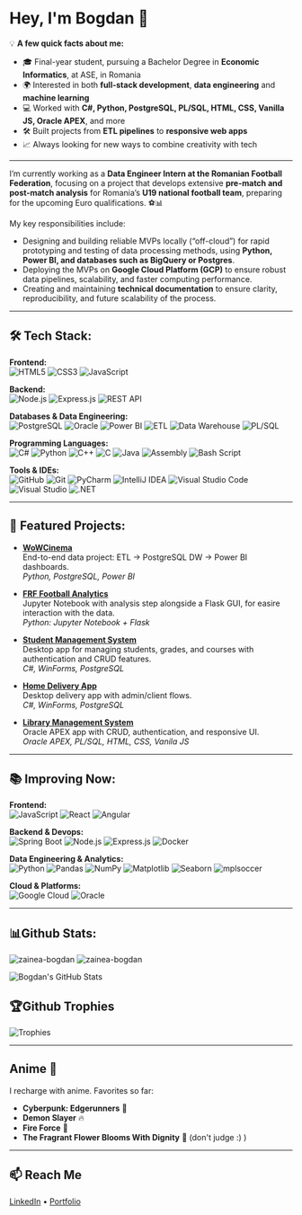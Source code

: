 # Hey, I'm Bogdan 👋

💡 **A few quick facts about me:**  
- 🎓 Final-year student, pursuing a Bachelor Degree in **Economic Informatics**, at ASE, in Romania  
- 🌍 Interested in both **full-stack development**, **data engineering** and **machine learning**  
- 💻 Worked with **C#, Python, PostgreSQL, PL/SQL, HTML, CSS, Vanilla JS, Oracle APEX**, and more  
- 🛠 Built projects from **ETL pipelines** to **responsive web apps**  
- 📈 Always looking for new ways to combine creativity with tech

---

I’m currently working as a **Data Engineer Intern at the Romanian Football Federation**, focusing on a project that develops extensive **pre-match and post-match analysis** for Romania’s **U19 national football team**, preparing for the upcoming Euro qualifications. ⚽📊  

My key responsibilities include:  
- Designing and building reliable MVPs locally (“off-cloud”) for rapid prototyping and testing of data processing methods, using **Python, Power BI, and databases such as BigQuery or Postgres**.  
- Deploying the MVPs on **Google Cloud Platform (GCP)** to ensure robust data pipelines, scalability, and faster computing performance.  
- Creating and maintaining **technical documentation** to ensure clarity, reproducibility, and future scalability of the process.  


---

## 🛠 Tech Stack:

**Frontend:**  
![HTML5](https://img.shields.io/badge/HTML5-1e1e1e?style=for-the-badge&logo=html5&logoColor=E34F26)
![CSS3](https://img.shields.io/badge/CSS3-1e1e1e?style=for-the-badge&logo=css3&logoColor=1572B6)
![JavaScript](https://img.shields.io/badge/JavaScript-1e1e1e?style=for-the-badge&logo=javascript&logoColor=F7DF1E)

**Backend:**  
![Node.js](https://img.shields.io/badge/Node.js-1e1e1e?style=for-the-badge&logo=nodedotjs&logoColor=339933)
![Express.js](https://img.shields.io/badge/Express.js-1e1e1e?style=for-the-badge&logo=express&logoColor=FFFFFF)
![REST API](https://img.shields.io/badge/REST_API-1e1e1e?style=for-the-badge&logo=rest&logoColor=02569B)

**Databases & Data Engineering:**  
![PostgreSQL](https://img.shields.io/badge/PostgreSQL-1e1e1e?style=for-the-badge&logo=postgresql&logoColor=316192)
![Oracle](https://img.shields.io/badge/Oracle-1e1e1e?style=for-the-badge&logo=oracle&logoColor=F80000)
![Power BI](https://img.shields.io/badge/Power_BI-1e1e1e?style=for-the-badge&logo=powerbi&logoColor=F2C811)
![ETL](https://img.shields.io/badge/ETL-1e1e1e?style=for-the-badge&logoColor=FF3621)
![Data Warehouse](https://img.shields.io/badge/Data_Warehouse-1e1e1e?style=for-the-badge&logoColor=4285F4)
![PL/SQL](https://img.shields.io/badge/PL%2FSQL-1e1e1e?style=for-the-badge&logo=oracle&logoColor=F80000)

**Programming Languages:**  
![C#](https://img.shields.io/badge/C%23-1e1e1e?style=for-the-badge&logo=csharp&logoColor=239120)
![Python](https://img.shields.io/badge/Python-1e1e1e?style=for-the-badge&logo=python&logoColor=ffdd54)
![C++](https://img.shields.io/badge/C++-1e1e1e?style=for-the-badge&logo=c%2B%2B&logoColor=00599C)
![C](https://img.shields.io/badge/C-1e1e1e?style=for-the-badge&logo=c&logoColor=00599C)
![Java](https://img.shields.io/badge/Java-1e1e1e?style=for-the-badge&logo=openjdk&logoColor=ED8B00)
![Assembly](https://img.shields.io/badge/Assembly-1e1e1e?style=for-the-badge&logo=assemblyscript&logoColor=FFFFFF)
![Bash Script](https://img.shields.io/badge/Bash_Script-1e1e1e?style=for-the-badge&logo=gnubash&logoColor=FFFFFF)

**Tools & IDEs:**  
![GitHub](https://img.shields.io/badge/GitHub-1e1e1e?style=for-the-badge&logo=github&logoColor=FFFFFF)
![Git](https://img.shields.io/badge/Git-1e1e1e?style=for-the-badge&logo=git&logoColor=F05033)
![PyCharm](https://img.shields.io/badge/PyCharm-1e1e1e?style=for-the-badge&logo=pycharm&logoColor=21D789)
![IntelliJ IDEA](https://img.shields.io/badge/IntelliJ_IDEA-1e1e1e?style=for-the-badge&logo=intellijidea&logoColor=FFFFFF)
![Visual Studio Code](https://img.shields.io/badge/VS_Code-1e1e1e?style=for-the-badge&logo=visual-studio-code&logoColor=0078d7)
![Visual Studio](https://img.shields.io/badge/Visual_Studio-1e1e1e?style=for-the-badge&logo=visual-studio&logoColor=5C2D91)
![.NET](https://img.shields.io/badge/.NET-1e1e1e?style=for-the-badge&logo=.net&logoColor=5C2D91)


---

## 🚀 Featured Projects:

- **[WoWCinema](https://github.com/zainea-bogdan/WoWCinema)**  
  End-to-end data project: ETL → PostgreSQL DW → Power BI dashboards.  
  *Python, PostgreSQL, Power BI*

- **[FRF Football Analytics](https://github.com/zainea-bogdan/FRF-Football-Analytics)**  
  Jupyter Notebook with analysis step alongside a Flask GUI, for easire interaction with the data.  
  *Python: Jupyter Notebook + Flask*

- **[Student Management System](https://github.com/zainea-bogdan/Student-Management-System)**  
  Desktop app for managing students, grades, and courses with authentication and CRUD features.  
  *C#, WinForms, PostgreSQL*

- **[Home Delivery App](https://github.com/zainea-bogdan/Home-Delivery-CSharp-PostgreSQL)**  
  Desktop delivery app with admin/client flows.  
  *C#, WinForms, PostgreSQL*

- **[Library Management System](https://github.com/zainea-bogdan/Library-Management-Oracle-APEX)**  
  Oracle APEX app with CRUD, authentication, and responsive UI.  
  *Oracle APEX, PL/SQL, HTML, CSS, Vanila JS*

---

## 📚 Improving Now:

**Frontend:**  
![JavaScript](https://img.shields.io/badge/JavaScript-1e1e1e?style=for-the-badge&logo=javascript&logoColor=F7DF1E)
![React](https://img.shields.io/badge/React-1e1e1e?style=for-the-badge&logo=react&logoColor=61DAFB)
![Angular](https://img.shields.io/badge/Angular-1e1e1e?style=for-the-badge&logo=angular&logoColor=DD0031)

**Backend & Devops:**  
![Spring Boot](https://img.shields.io/badge/Spring_Boot-1e1e1e?style=for-the-badge&logo=springboot&logoColor=6DB33F)
![Node.js](https://img.shields.io/badge/Node.js-1e1e1e?style=for-the-badge&logo=nodedotjs&logoColor=339933)
![Express.js](https://img.shields.io/badge/Express.js-1e1e1e?style=for-the-badge&logo=express&logoColor=FFFFFF)
![Docker](https://img.shields.io/badge/Docker-1e1e1e?style=for-the-badge&logo=docker&logoColor=0db7ed)

**Data Engineering & Analytics:**  
![Python](https://img.shields.io/badge/Python-1e1e1e?style=for-the-badge&logo=python&logoColor=ffdd54)
![Pandas](https://img.shields.io/badge/Pandas-1e1e1e?style=for-the-badge&logo=pandas&logoColor=150458)
![NumPy](https://img.shields.io/badge/NumPy-1e1e1e?style=for-the-badge&logo=numpy&logoColor=013243)
![Matplotlib](https://img.shields.io/badge/Matplotlib-1e1e1e?style=for-the-badge&logo=plotly&logoColor=3F4F75)
![Seaborn](https://img.shields.io/badge/Seaborn-1e1e1e?style=for-the-badge&logo=python&logoColor=3776AB)
![mplsoccer](https://img.shields.io/badge/mplsoccer-1e1e1e?style=for-the-badge&logo=python&logoColor=ffdd54)


**Cloud & Platforms:**  
![Google Cloud](https://img.shields.io/badge/Google_Cloud_Platform-1e1e1e?style=for-the-badge&logo=googlecloud&logoColor=4285F4)
![Oracle](https://img.shields.io/badge/Oracle-1e1e1e?style=for-the-badge&logo=oracle&logoColor=F80000)


---

## 📊Github Stats:
  <img src="https://github-readme-streak-stats.herokuapp.com/?user=zainea-bogdan&theme=codeSTACKr&" alt="zainea-bogdan"/>
  <img src="https://github-readme-stats.vercel.app/api/top-langs?username=zainea-bogdan&show_icons=true&locale=en&layout=compact&theme=codeSTACKr" alt="zainea-bogdan"/>
  
  ![Bogdan's GitHub Stats](https://github-readme-stats.vercel.app/api?username=zainea-bogdan&show_icons=true&theme=codeSTACKr)

## 🏆Github Trophies
![Trophies](https://github-profile-trophy.vercel.app/?username=zainea-bogdan&theme=onedark&no-frame=true&no-bg=true&margin-w=15&margin-h=15&column=7)


---

## Anime 🙈

I recharge with anime. Favorites so far:  
- **Cyberpunk: Edgerunners** 🌃  
- **Demon Slayer** 🔥  
- **Fire Force** 🚒  
- **The Fragrant Flower Blooms With Dignity** 🌸 (don't judge :) )  

---
## 📫 Reach Me
[LinkedIn](https://www.linkedin.com/in/zainea-bogdan-b38518242) • [Portfolio](https://zainea-bogdan.github.io/Bodoz_Portofolio)
